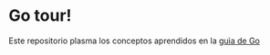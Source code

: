 # Go tour!

Este repositorio plasma los conceptos aprendidos en la [guìa de Go](https://go.dev/tour/list "Go tour")
